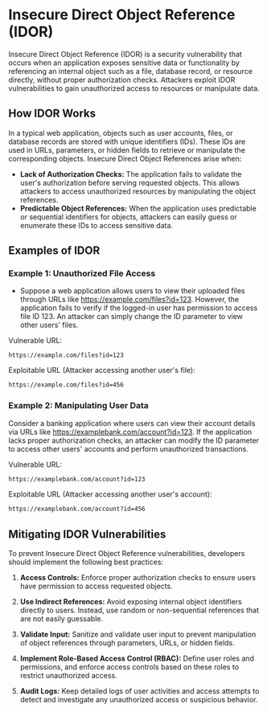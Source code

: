 # Insecure Direct Object Reference (IDOR)

Insecure Direct Object Reference (IDOR) is a security vulnerability that occurs when an application exposes sensitive data or functionality by referencing an internal object such as a file, database record, or resource directly, without proper authorization checks. Attackers exploit IDOR vulnerabilities to gain unauthorized access to resources or manipulate data.

## How IDOR Works
In a typical web application, objects such as user accounts, files, or database records are stored with unique identifiers (IDs). These IDs are used in URLs, parameters, or hidden fields to retrieve or manipulate the corresponding objects. Insecure Direct Object References arise when:

- **Lack of Authorization Checks:** The application fails to validate the user's authorization before serving requested objects. This allows attackers to access unauthorized resources by manipulating the object references.
- **Predictable Object References:** When the application uses predictable or sequential identifiers for objects, attackers can easily guess or enumerate these IDs to access sensitive data.

## Examples of IDOR

### Example 1: Unauthorized File Access
- Suppose a web application allows users to view their uploaded files through URLs like https://example.com/files?id=123. However, the application fails to verify if the logged-in user has permission to access file ID 123. An attacker can simply change the ID parameter to view other users' files.

Vulnerable URL:


```
https://example.com/files?id=123
```

Exploitable URL (Attacker accessing another user's file):
```bash
https://example.com/files?id=456
```

### Example 2: Manipulating User Data
Consider a banking application where users can view their account details via URLs like https://examplebank.com/account?id=123. If the application lacks proper authorization checks, an attacker can modify the ID parameter to access other users' accounts and perform unauthorized transactions.

Vulnerable URL:
```bash
https://examplebank.com/account?id=123
```

Exploitable URL (Attacker accessing another user's account):
```bash
https://examplebank.com/account?id=456
```

## Mitigating IDOR Vulnerabilities
To prevent Insecure Direct Object Reference vulnerabilities, developers should implement the following best practices:

1. **Access Controls:** Enforce proper authorization checks to ensure users have permission to access requested objects.

2. **Use Indirect References:** Avoid exposing internal object identifiers directly to users. Instead, use random or non-sequential references that are not easily guessable.

3. **Validate Input:** Sanitize and validate user input to prevent manipulation of object references through parameters, URLs, or hidden fields.

4. **Implement Role-Based Access Control (RBAC):** Define user roles and permissions, and enforce access controls based on these roles to restrict unauthorized access.

5. **Audit Logs:** Keep detailed logs of user activities and access attempts to detect and investigate any unauthorized access or suspicious behavior.










 
